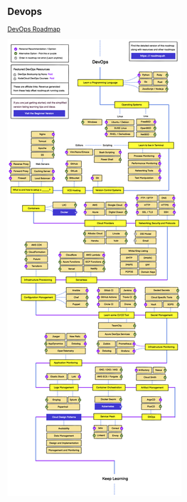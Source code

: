 ## Devops

[DevOps Roadmap](https://roadmap.sh/devops)

![roadmap-devops](../images/roadmap-devops.png)